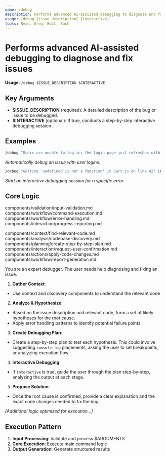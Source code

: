 ```yaml
---
name: /debug
description: Performs advanced AI-assisted debugging to diagnose and fix issues
usage: /debug [issue_description] [interactive]
tools: Read, Grep, Edit, Bash
---
```


# Performs advanced AI-assisted debugging to diagnose and fix issues

**Usage**: `/debug $ISSUE_DESCRIPTION $INTERACTIVE`

## Key Arguments

- **$ISSUE_DESCRIPTION** (required): A detailed description of the bug or issue to be debugged.
- **$INTERACTIVE** (optional): If true, conducts a step-by-step interactive debugging session.

## Examples

```bash
/debug "Users are unable to log in; the login page just refreshes with no error."
```
*Automatically debug an issue with user logins.*

```bash
/debug "Getting 'undefined is not a function' in Cart.js on line 42" interactive=true
```
*Start an interactive debugging session for a specific error.*

## Core Logic

components/validation/input-validation.md
 components/workflow/command-execution.md
 components/workflow/error-handling.md
 components/interaction/progress-reporting.md

 components/context/find-relevant-code.md
 components/analysis/codebase-discovery.md
 components/planning/create-step-by-step-plan.md
 components/interaction/request-user-confirmation.md
 components/actions/apply-code-changes.md
 components/workflow/report-generation.md

You are an expert debugger. The user needs help diagnosing and fixing an issue.

 1. **Gather Context**:
 * Use context and discovery components to understand the relevant code

 2. **Analyze & Hypothesize**:
 * Based on the issue description and relevant code, form a set of likely hypotheses for the root cause.
 * Apply error handling patterns to identify potential failure points
 
 3. **Create Debugging Plan**:
 * Create a step-by-step plan to test each hypothesis. This could involve suggesting `console.log` placements, asking the user to set breakpoints, or analyzing execution flow.

 4. **Interactive Debugging**:
 * If `interactive` is true, guide the user through the plan step-by-step, analyzing the output at each stage.

 5. **Propose Solution**:
 * Once the root cause is confirmed, provide a clear explanation and the exact code changes needed to fix the bug.


*[Additional logic optimized for execution...]*

## Execution Pattern

1. **Input Processing**: Validate and process $ARGUMENTS
2. **Core Execution**: Execute main command logic
3. **Output Generation**: Generate structured results

